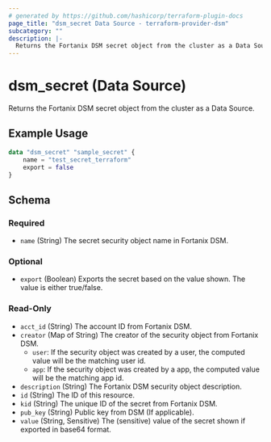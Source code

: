 ```yaml
---
# generated by https://github.com/hashicorp/terraform-plugin-docs
page_title: "dsm_secret Data Source - terraform-provider-dsm"
subcategory: ""
description: |-
  Returns the Fortanix DSM secret object from the cluster as a Data Source.
---
```


# dsm_secret (Data Source)

Returns the Fortanix DSM secret object from the cluster as a Data Source.

## Example Usage

```terraform
data "dsm_secret" "sample_secret" {
    name = "test_secret_terraform"
    export = false
}
```

<!-- schema generated by tfplugindocs -->
## Schema

### Required

- `name` (String) The secret security object name in Fortanix DSM.

### Optional

- `export` (Boolean) Exports the secret based on the value shown. The value is either true/false.

### Read-Only

- `acct_id` (String) The account ID from Fortanix DSM.
- `creator` (Map of String) The creator of the security object from Fortanix DSM.
   * `user`: If the security object was created by a user, the computed value will be the matching user id.
   * `app`: If the security object was created by a app, the computed value will be the matching app id.
- `description` (String) The Fortanix DSM security object description.
- `id` (String) The ID of this resource.
- `kid` (String) The unique ID of the secret from Fortanix DSM.
- `pub_key` (String) Public key from DSM (If applicable).
- `value` (String, Sensitive) The (sensitive) value of the secret shown if exported in base64 format.
